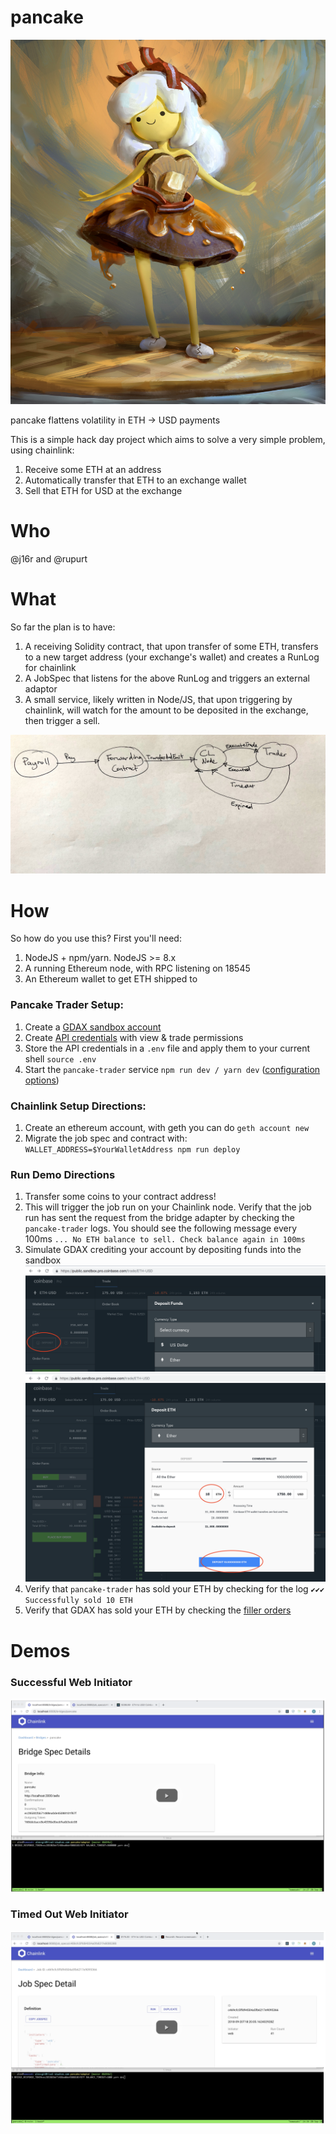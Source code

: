# pancake

![mascot](./our_queen.png)

pancake flattens volatility in ETH -> USD payments

This is a simple hack day project which aims to solve a very simple problem,
using chainlink:

  1. Receive some ETH at an address
  2. Automatically transfer that ETH to an exchange wallet
  3. Sell that ETH for USD at the exchange

# Who

 @j16r and @rupurt

# What

So far the plan is to have:

  1. A receiving Solidity contract, that upon transfer of some ETH, transfers to a new target address (your exchange's wallet) and creates a RunLog for chainlink
  2. A JobSpec that listens for the above RunLog and triggers an external adaptor
  3. A small service, likely written in Node/JS, that upon triggering by chainlink, will watch for the amount to be deposited in the exchange, then trigger a sell.

![flow](./pancake-flow.jpg)

# How

So how do you use this? First you'll need:

  1. NodeJS + npm/yarn. NodeJS >= 8.x
  2. A running Ethereum node, with RPC listening on 18545
  3. An Ethereum wallet to get ETH shipped to


### Pancake Trader Setup:

  1. Create a [GDAX sandbox account](https://public.sandbox.pro.coinbase.com)
  2. Create [API credentials](https://public.sandbox.pro.coinbase.com/profile/api) with view & trade permissions
  3. Store the API credentials in a `.env` file and apply them to your current shell `source .env`
  4. Start the `pancake-trader` service `npm run dev / yarn dev` ([configuration options](./PANCAKE_TRADER_CONFIGURATION_OPTIONS.md))

### Chainlink Setup Directions:

  1. Create an ethereum account, with geth you can do `geth account new`
  2. Migrate the job spec and contract with: `WALLET_ADDRESS=$YourWalletAddress npm run deploy`

### Run Demo Directions

  1. Transfer some coins to your contract address!
  2. This will trigger the job run on your Chainlink node. Verify that the job 
  run has sent the request from the bridge adapter by checking the `pancake-trader` 
  logs. You should see the following message every 100ms `... No ETH balance to sell. Check balance again in 100ms`
  3. Simulate GDAX crediting your account by depositing funds into the sandbox
  ![show deposit](./gdax-sandbox-show-deposit.png)
  ![confirm deposit](./gdax-sandbox-confirm-deposit.png)
  4. Verify that `pancake-trader` has sold your ETH by checking for the log `✔✔✔ Successfully sold 10 ETH`
  5. Verify that GDAX has sold your ETH by checking the [filler orders](https://public.sandbox.pro.coinbase.com/orders/filled)

# Demos

### Successful Web Initiator

[![Watch the video](./successful-web-initiator.png)](http://recordit.co/aBpZMufaDg)

### Timed Out Web Initiator

[![Watch the video](./timed-out-web-initiator.png)](http://recordit.co/KTQxjDe0Ln)
